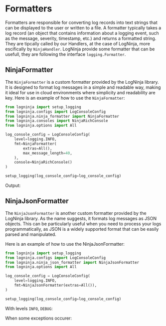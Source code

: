 # Formatters
Formatters are responsible for converting log records into text strings that can be displayed to the user or written to a file. A formatter typically takes a log record (an object that contains information about a logging event, such as the message, severity, timestamp, etc.) and returns a formatted string. They are tipcally called by our Handlers, at the case of LogNinja, more escifically by `NinjaHandler`. LogNinja provide some formatter that can be usefull, they are following the interface `logging.Formatter`.

## NinjaFormatter
The `NinjaFormatter` is a custom formatter provided by the LogNinja library. It is designed to format log messages in a simple and readable way, making it ideal for use in cloud environments where simplicity and readability are key.
Here is an example of how to use the `NinjaFormatter`:
```python
from logninja import setup_logging
from logninja.configs import LogConsoleConfig
from logninja.ninja_formatter import NinjaFormatter
from logninja.consoles import NinjaRichConsole
from logninja.options import All

log_console_config = LogConsoleConfig(
    level=logging.INFO,
    fmt=NinjaFormatter(
        extras=All(),
        max_message_length=40,
    ),
    console=NinjaRichConsole()
)

setup_logging(log_console_config=log_console_config)
```

Output:


## NinjaJsonFormatter
The `NinjaJsonFormatter` is another custom formatter provided by the LogNinja library. As the name suggests, it formats log messages as JSON objects. This can be particularly useful when you need to process your logs programmatically, as JSON is a widely supported format that can be easily parsed and manipulated.

Here is an example of how to use the NinjaJsonFormatter:
```python
from logninja import setup_logging
from logninja.configs import LogConsoleConfig
from logninja.ninja_json_formatter import NinjaJsonFormatter
from logninja.options import All

log_console_config = LogConsoleConfig(
    level=logging.INFO,
    fmt=NinjaJsonFormatter(extras=All()),
)

setup_logging(log_console_config=log_console_config)
```

With levels `INFO`, `DEBUG`:

When some exceptions occurer:

